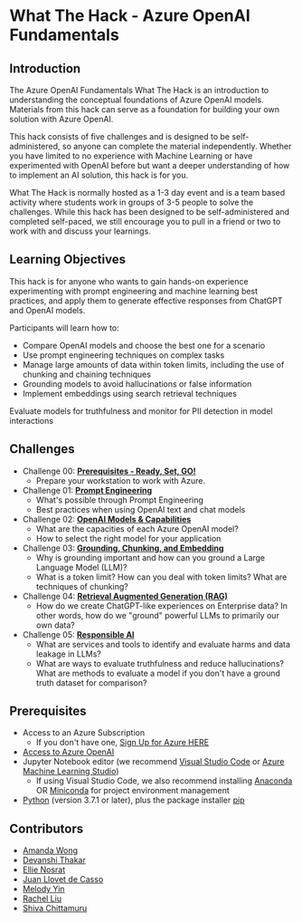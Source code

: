 # What The Hack - Azure OpenAI Fundamentals

## Introduction

The Azure OpenAI Fundamentals What The Hack is an introduction to understanding the conceptual foundations of Azure OpenAI models. Materials from this hack can serve as a foundation for building your own solution with Azure OpenAI.

This hack consists of five challenges and is designed to be self-administered, so anyone can complete the material independently. Whether you have limited to no experience with Machine Learning or have experimented with OpenAI before but want a deeper understanding of how to implement an AI solution, this hack is for you.

What The Hack is normally hosted as a 1-3 day event and is a team based activity where students work in groups of 3-5 people to solve the challenges. While this hack has been designed to be self-administered and completed self-paced, we still encourage you to pull in a friend or two to work with and discuss your learnings.

## Learning Objectives

This hack is for anyone who wants to gain hands-on experience experimenting with prompt engineering and machine learning best practices, and apply them to generate effective responses from ChatGPT and OpenAI models.

Participants will learn how to:

- Compare OpenAI models and choose the best one for a scenario
- Use prompt engineering techniques on complex tasks
- Manage large amounts of data within token limits, including the use of chunking and chaining techniques
- Grounding models to avoid hallucinations or false information
- Implement embeddings using search retrieval techniques

Evaluate models for truthfulness and monitor for PII detection in model interactions

## Challenges

- Challenge 00: **[Prerequisites - Ready, Set, GO!](Student/Challenge-00.md)**
	 - Prepare your workstation to work with Azure.
- Challenge 01: **[Prompt Engineering](Student/Challenge-01.md)**
	 - What's possible through Prompt Engineering 
	 - Best practices when using OpenAI text and chat models
- Challenge 02: **[OpenAI Models & Capabilities](Student/Challenge-02.md)**
	 - What are the capacities of each Azure OpenAI model?
	 - How to select the right model for your application
- Challenge 03: **[Grounding, Chunking, and Embedding](Student/Challenge-03.md)**
	 - Why is grounding important and how can you ground a Large Language Model (LLM)?
	 - What is a token limit? How can you deal with token limits? What are techniques of chunking?
- Challenge 04: **[Retrieval Augmented Generation (RAG)](Student/Challenge-04.md)**
	 - How do we create ChatGPT-like experiences on Enterprise data? In other words, how do we "ground" powerful LLMs to primarily our own data?
- Challenge 05: **[Responsible AI](Student/Challenge-05.md)**
	 - What are services and tools to identify and evaluate harms and data leakage in LLMs?
	 - What are ways to evaluate truthfulness and reduce hallucinations?
What are methods to evaluate a model if you don't have a ground truth dataset for comparison?

## Prerequisites

- Access to an Azure Subscription
	- If you don't have one, [Sign Up for Azure HERE](https://azure.microsoft.com/en-us/free/) 
- [Access to Azure OpenAI](https://customervoice.microsoft.com/Pages/ResponsePage.aspx?id=v4j5cvGGr0GRqy180BHbR7en2Ais5pxKtso_Pz4b1_xUOFA5Qk1UWDRBMjg0WFhPMkIzTzhKQ1dWNyQlQCN0PWcu)
- Jupyter Notebook editor (we recommend [Visual Studio Code](https://code.visualstudio.com/Download) or [Azure Machine Learning Studio](https://ml.azure.com/))
	- If using Visual Studio Code, we also recommend installing [Anaconda](https://docs.anaconda.com/anaconda/install) OR [Miniconda](https://docs.anaconda.com/anaconda/install) for project environment management
- [Python](https://www.python.org/downloads/) (version 3.7.1 or later), plus the package installer [pip](https://pypi.org/project/pip/)

## Contributors

- [Amanda Wong](https://www.linkedin.com/in/wonggamanda/)
- [Devanshi Thakar](https://www.linkedin.com/in/devanshithakar/)
- [Ellie Nosrat](https://www.linkedin.com/in/elham-nosrat/)
- [Juan Llovet de Casso](https://www.linkedin.com/in/juanll/)
- [Melody Yin](https://www.linkedin.com/in/melody-yue-yin/)
- [Rachel Liu](https://www.linkedin.com/in/wanchen-rachel-liu-367a45177/)
- [Shiva Chittamuru](https://www.linkedin.com/in/shivachittamuru/)
